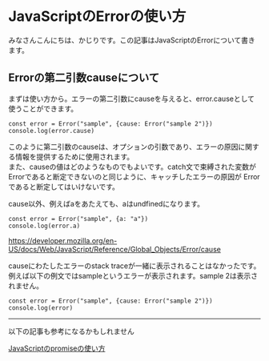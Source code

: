 # JavaScriptのErrorの使い方

みなさんこんにちは、かじりです。この記事はJavaScriptのErrorについて書きます。


## Errorの第二引数causeについて

まずは使い方から。エラーの第二引数にcauseを与えると、error.causeとして使うことができます。

```
const error = Error("sample", {cause: Error("sample 2")})
console.log(error.cause)
```

このように第二引数のcauseは、オプションの引数であり、エラーの原因に関する情報を提供するために使用されます。  
また、causeの値はどのようなものでもよいです。catch文で束縛された変数がErrorであると断定できないのと同じように、キャッチしたエラーの原因が Errorであると断定してはいけないです。  

cause以外、例えばaをあたえても、aはundfinedになります。


```
const error = Error("sample", {a: "a"})
console.log(error.a)
```

https://developer.mozilla.org/en-US/docs/Web/JavaScript/Reference/Global_Objects/Error/cause

causeにわたしたエラーのstack traceが一緒に表示されることはなかったです。例えば以下の例文ではsampleというエラーが表示されます。sample 2は表示されません。

```
const error = Error("sample", {cause: Error("sample 2")})
console.log(error)
```

---

以下の記事も参考になるかもしれません

<a is="my-link" href="(/javascript-promise)">JavaScriptのpromiseの使い方</a> 
